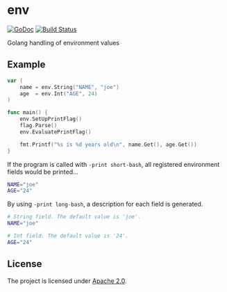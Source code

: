 
# env

[![GoDoc](https://godoc.org/github.com/simia-tech/env?status.svg)](https://godoc.org/github.com/simia-tech/env) [![Build Status](https://travis-ci.org/simia-tech/env.svg?branch=master)](https://travis-ci.org/simia-tech/env)

Golang handling of environment values

## Example

```go
var (
	name = env.String("NAME", "joe")
	age  = env.Int("AGE", 24)
)

func main() {
	env.SetUpPrintFlag()
	flag.Parse()
	env.EvaluatePrintFlag()

	fmt.Printf("%s is %d years old\n", name.Get(), age.Get())
}
```

If the program is called with `-print short-bash`, all registered environment fields would be printed...

```bash
NAME="joe"
AGE="24"
```

By using `-print long-bash`, a description for each field is generated.

```bash
# String field. The default value is 'joe'.
NAME="joe"

# Int field. The default value is '24'.
AGE="24"
```

## License

The project is licensed under [Apache 2.0](http://www.apache.org/licenses/LICENSE-2.0).

